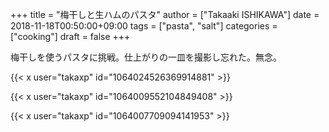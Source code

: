 +++
title = "梅干しと生ハムのパスタ"
author = ["Takaaki ISHIKAWA"]
date = 2018-11-18T00:50:00+09:00
tags = ["pasta", "salt"]
categories = ["cooking"]
draft = false
+++

梅干しを使うパスタに挑戦。仕上がりの一皿を撮影し忘れた。無念。  

{{< x user="takaxp" id="1064024526369914881" >}}  

{{< x user="takaxp" id="1064009552104849408" >}}  

{{< x user="takaxp" id="1064007709094141953" >}}
